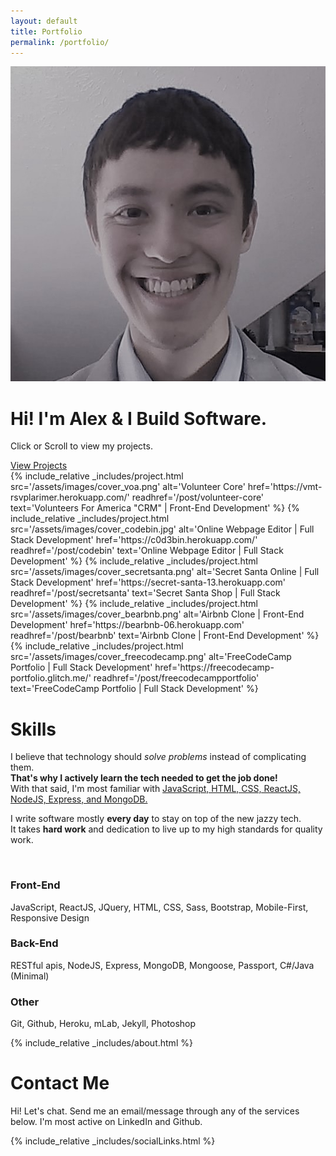 ```yaml
---
layout: default
title: Portfolio
permalink: /portfolio/
---
```

<div class="portfolio-container">
  <div class="landing-wrap section">
    <img class="my-face" src="/assets/images/face_small.jpg" alt="My Face"/>
    <h1 class="portfolio-description">Hi! I'm Alex & I Build Software.</h1>
    <p>Click or Scroll to view my projects.</p>
    <a class="btn btn-lg" href="#gallery">View Projects</a>
  </div>
  <div id="gallery">
    {%
      include_relative _includes/project.html
      src='/assets/images/cover_voa.png'
      alt='Volunteer Core'
      href='https://vmt-rsvplarimer.herokuapp.com/'
      readhref='/post/volunteer-core'
      text='Volunteers For America "CRM" | Front-End Development'
    %}
    {% include_relative _includes/project.html 
      src='/assets/images/cover_codebin.jpg'
      alt='Online Webpage Editor | Full Stack Development'
      href='https://c0d3bin.herokuapp.com/'
      readhref='/post/codebin'
      text='Online Webpage Editor | Full Stack Development'
    %}
    {% include_relative _includes/project.html 
      src='/assets/images/cover_secretsanta.png'
      alt='Secret Santa Online | Full Stack Development'
      href='https://secret-santa-13.herokuapp.com'
      readhref='/post/secretsanta'
      text='Secret Santa Shop | Full Stack Development'
    %}
    {% include_relative _includes/project.html 
      src='/assets/images/cover_bearbnb.png'
      alt='Airbnb Clone | Front-End Development'
      href='https://bearbnb-06.herokuapp.com'
      readhref='/post/bearbnb'
      text='Airbnb Clone | Front-End Development'
    %}
    {% include_relative _includes/project.html 
      src='/assets/images/cover_freecodecamp.png'
      alt='FreeCodeCamp Portfolio | Full Stack Development'
      href='https://freecodecamp-portfolio.glitch.me/'
      readhref='/post/freecodecampportfolio'
      text='FreeCodeCamp Portfolio | Full Stack Development'
    %}
  </div>
  <div class="section" id="skills">
    <h1>Skills</h1>
    <p>I believe that technology should <i>solve problems</i> instead of complicating them.<br/><b>That's why I actively learn the tech needed to get the job done!</b><br/> With that said, I'm most familiar with <u>JavaScript, HTML, CSS, ReactJS, NodeJS, Express, and MongoDB.</u></p>
    <p>I write software mostly <b>every day</b> to stay on top of the new jazzy tech. <br/>It takes <b>hard work</b> and dedication to live up to my high standards for quality work.</p>
    <br/>
    <h3>Front-End</h3>
    <p>JavaScript, ReactJS, JQuery, HTML, CSS, Sass, Bootstrap, Mobile-First, Responsive Design</p>
    <h3>Back-End</h3>
    <p>RESTful apis, NodeJS, Express, MongoDB, Mongoose, Passport, C#/Java (Minimal)</p>
    <h3>Other</h3>
    <p>Git, Github, Heroku, mLab, Jekyll, Photoshop</p>
  </div>
  <div class="about-container">
  {% include_relative _includes/about.html %}
  </div>
  <div class="section" id="contact">
    <h1>Contact Me</h1>
    <p>Hi! Let's chat. Send me an email/message through any of the services below. I'm most active on LinkedIn and Github.</p>
    {% include_relative _includes/socialLinks.html %}
  </div>
</div>
